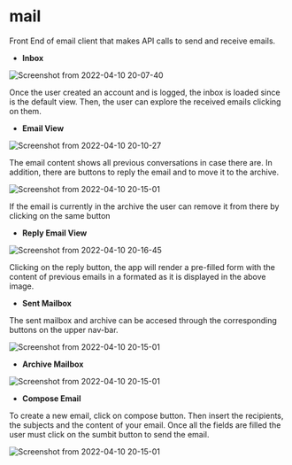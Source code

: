 # mail

Front End of email client that makes API calls to send and receive emails.

- **Inbox**

![Screenshot from 2022-04-10 20-07-40](https://user-images.githubusercontent.com/64209661/162643828-ec4c5911-88d9-40b9-8ff1-283a7a6c48eb.png)

Once the user created an account and is logged, the inbox is loaded since is the default view. Then, the user can explore the received emails clicking 
on them.

- **Email View**

![Screenshot from 2022-04-10 20-10-27](https://user-images.githubusercontent.com/64209661/162643928-e6c8a05a-e78e-404e-8d1f-8651438faef7.png)

The email content shows all previous conversations in case there are. In addition, there are buttons to reply the email and to move it to the archive. 

![Screenshot from 2022-04-10 20-15-01](https://user-images.githubusercontent.com/64209661/162644057-3c8ff6e1-454e-4a22-8b9d-933f76acc7c4.png)

If the email is currently in the archive the user can remove it from there by clicking on the same button

- **Reply Email View**

![Screenshot from 2022-04-10 20-16-45](https://user-images.githubusercontent.com/64209661/162644445-d27fa746-6320-4a0d-8125-f1f62de807b5.png)

Clicking on the reply button, the app will render a pre-filled form with the content of previous emails in a formated as it is displayed in the above
image.

- **Sent Mailbox**

The sent mailbox and archive can be accesed through the corresponding buttons on the upper nav-bar.

![Screenshot from 2022-04-10 20-15-01](https://user-images.githubusercontent.com/64209661/162644266-2718ecb3-4078-4b09-852e-8af3c19fa150.png)

- **Archive Mailbox**

![Screenshot from 2022-04-10 20-15-01](https://user-images.githubusercontent.com/64209661/162644274-0d244ade-4aec-4302-a1b5-5ab8d257af2f.png)

- **Compose Email**

To create a new email, click on compose button. Then insert the recipients, the subjects and the content of your email. Once all the fields are filled
the user must click on the sumbit button to send the email.

![Screenshot from 2022-04-10 20-15-01](https://user-images.githubusercontent.com/64209661/162644311-4bc50002-cc49-4391-955a-ec6089bbb2a6.png)



